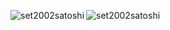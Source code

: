


<p>
<img align="left" src="https://github-readme-stats.vercel.app/api/top-langs?username=set2002satoshi&show_icons=true" alt ="set2002satoshi" />
<img align="left" src="https://github-readme-stats.vercel.app/api?username=set2002satoshi&show_icons=true&theme=radical" alt ="set2002satoshi" />

</p>

